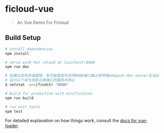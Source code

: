 # ficloud-vue

> An Vue Demo For Ficloud

## Build Setup

``` bash
# install dependencies
npm install

# serve with hot reload at localhost:8080
npm run dev

# 如果出现失败或报错，有可能是因为你的8080端口被占用导致webpack-dev-server无法运行
# 运行以下命令找到占用端口的服务并停止
$ netstat -ano|findstr "8080"

# build for production with minification
npm run build

# run unit tests
npm test
```

For detailed explanation on how things work, consult the [docs for vue-loader](http://vuejs.github.io/vue-loader).
